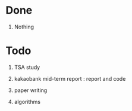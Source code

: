 # Done

1. Nothing

# Todo

1. TSA study

2. kakaobank mid-term report : report and code

3. paper writing

4. algorithms

